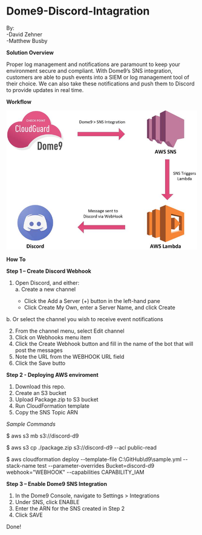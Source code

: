 # Dome9-Discord-Intagration
By:      
-David Zehner  
-Matthew Busby

**Solution Overview**

Proper log management and notifications are paramount to keep your environment secure and compliant. With Dome9’s SNS integration, customers are able to push events into a SIEM or log management tool of their choice. We can also take these notifications and push them to Discord to provide updates in real time. 





**Workflow**


![Build](https://github.com/MatthBusby/Dome9-Discord-Intagration/blob/main/Drawing2.png)


**How To**

**Step 1 – Create Discord Webhook**

  1.	Open Discord, and either:        
    a.	Create a new channel
    
          - Click the Add a Server (+) button in the left-hand pane
          - Click Create My Own, enter a Server Name, and click Create         
   
   b.	Or select the channel you wish to receive event notifications
  
  2.	From the channel menu, select Edit channel
  3.	Click on Webhooks menu item
  4.	Click the Create Webhook button and fill in the name of the bot that will post the messages
  5.	Note the URL from the WEBHOOK URL field
  6.	Click the Save butto

**Step 2 - Deploying AWS enviroment**

  1. Download this repo.
  2. Create an S3 bucket
  3. Upload Package.zip to S3 bucket
  4. Run CloudFormation template
  5. Copy the SNS Topic ARN
  
  *Sample Commands*
  
   $ aws s3 mb s3://discord-d9 
   
   $ aws s3 cp ./package.zip s3://discord-d9 --acl public-read
   
   $ aws cloudformation deploy --template-file C:\GitHub\d9\sample.yml --stack-name test --parameter-overrides Bucket=discord-d9 webhook="WEBHOOK" --capabilities CAPABILITY_IAM

**Step 3 – Enable Dome9 SNS Integration**

  1.	In the Dome9 Console, navigate to Settings > Integrations
  2.	Under SNS, click ENABLE
  3.	Enter the ARN for the SNS created in Step 2
  4.	Click SAVE

Done!
